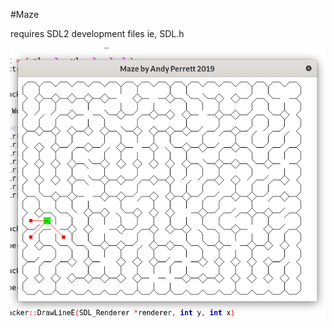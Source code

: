 
  
#Maze

requires SDL2 development files ie, SDL.h

![Maze](https://github.com/18684092/Maze/blob/master/Screenshot%20from%202019-06-25%2013-02-07.png)
